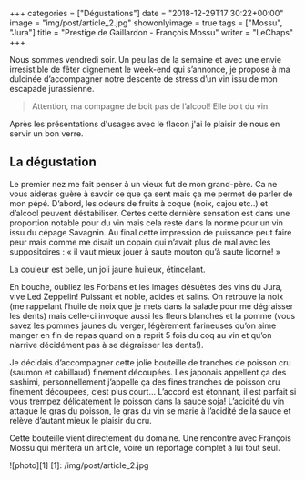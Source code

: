 +++
categories = ["Dégustations"]
date = "2018-12-29T17:30:22+00:00"
image = "img/post/article_2.jpg"
showonlyimage = true
tags = ["Mossu", "Jura"]
title = "Prestige de Gaillardon - François Mossu"
writer = "LeChaps"
+++

Nous sommes vendredi soir. Un peu las de la semaine et avec une envie irresistible de fêter dignement le week-end qui s’annonce, je propose à ma dulcinée d’accompagner notre descente de stress d’un vin issu de mon escapade jurassienne.

> Attention, ma compagne de boit pas de l’alcool! Elle boit du vin.

Après les présentations d'usages avec le flacon j'ai le plaisir de nous en servir un bon verre.

## La dégustation

Le premier nez me fait penser à un vieux fut de mon grand-père. Ca ne vous aideras guère à savoir ce que ça sent mais ça me permet de parler de mon pépé. D’abord, les odeurs de fruits à coque (noix, cajou etc..) et d’alcool peuvent déstabiliser. Certes cette dernière sensation est dans une proportion notable pour du vin mais cela reste dans la norme pour un vin issu du cépage Savagnin. Au final cette impression de puissance peut faire peur mais comme me disait un copain qui n’avait plus de mal avec les suppositoires : « il vaut mieux jouer à saute mouton qu’à saute licorne! »

La couleur est belle, un joli jaune huileux, étincelant.

En bouche, oubliez les Forbans et les images désuètes des vins du Jura, vive Led Zeppelin! Puissant et noble, acides et salins. On retrouve la noix (me rappelant l’huile de noix que je mets dans la salade pour me dégraisser les dents) mais celle-ci invoque aussi les fleurs blanches et la pomme (vous savez les pommes jaunes du verger, légèrement farineuses qu’on aime manger en fin de repas quand on a reprit 5 fois du coq au vin et qu’on n’arrive décidément pas à se dégraisser les dents!).

Je décidais d’accompagner cette jolie bouteille de tranches de poisson cru (saumon et cabillaud) finement découpées. Les japonais appellent ça des sashimi, personnellement j’appelle ça des fines tranches de poisson cru finement découpées, c’est plus court… L’accord est étonnant, il est parfait si vous trempez délicatement le poisson dans la sauce soja! L’acidité du vin attaque le gras du poisson, le gras du vin se marie à l’acidité de la sauce et relève d’autant mieux le plaisir du cru.

Cette bouteille vient directement du domaine. Une rencontre avec François Mossu qui méritera un article, voire un reportage complet à lui tout seul.

![photo][1]
[1]: /img/post/article_2.jpg
